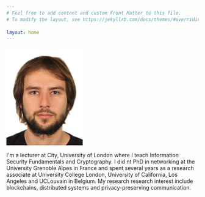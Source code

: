 ```yaml
---
# Feel free to add content and custom Front Matter to this file.
# To modify the layout, see https://jekyllrb.com/docs/themes/#overriding-theme-defaults

layout: home
---
```

<img src="img/profile.jpg" alt="drawing" width="200"/> 

I'm a lecturer at City, University of London where I teach Information Security Fundamentals and Cryptography. I did nt PhD in networking at the University Grenoble Alpes in France and spent several years as a research associate at University College London, University of California, Los Angeles and UCLouvain in Belgium.
My research research interest include blockchains, distributed systems and privacy-preserving communication. 
